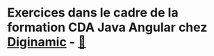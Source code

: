 # Exercices dans le cadre de la formation CDA Java Angular chez [Diginamic](https://www.diginamic.fr/) - [👤](https://dwaps.fr)
